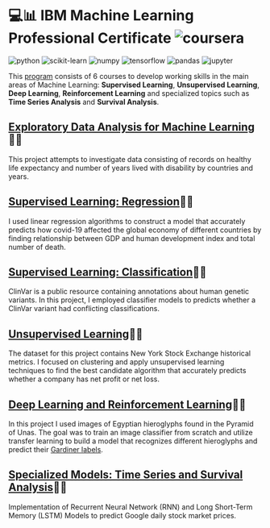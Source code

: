 
# 💻📊 IBM Machine Learning Professional Certificate ![coursera](https://img.shields.io/badge/-Coursera-0056D2?style=flat-square&logo=Coursera&logoColor=white)

![python](https://img.shields.io/badge/-Python-3776AB?style=flat-square&logo=python&logoColor=white)
![scikit-learn](https://img.shields.io/badge/-scikit%20learn-F7931E?style=flat-square&logo=scikit-learn&logoColor=white)
![numpy](https://img.shields.io/badge/-NumPy-013243?style=flat-square&logo=NumPy&logoColor=white)
![tensorflow](https://img.shields.io/badge/-Tensorflow-FF6F00?style=flat-square&logo=Tensorflow&logoColor=white)
![pandas](https://img.shields.io/badge/-Pandas-150458?style=flat-square&logo=Pandas&logoColor=white)
![jupyter](https://img.shields.io/badge/-Jupyter-F37626?style=flat-square&logo=Jupyter&logoColor=white)

This [program](https://www.coursera.org/professional-certificates/ibm-machine-learning) consists of 6 courses to develop working skills in the main areas of Machine Learning: **Supervised Learning**, **Unsupervised Learning**, **Deep Learning**, **Reinforcement Learning** and specialized topics such as **Time Series Analysis** and **Survival Analysis**.


## [Exploratory Data Analysis for Machine Learning](link)🐱‍👤

This project attempts to investigate data consisting of records on healthy life expectancy and number of years lived with disability by countries and years.

## [Supervised Learning: Regression](link)🐱‍👤

I used linear regression algorithms to construct a model that accurately predicts how covid-19 affected the global economy of different countries by finding relationship between GDP and human development index and total number of death.


## [Supervised Learning: Classification](link)🐱‍👤

ClinVar is a public resource containing annotations about human genetic variants. In this project, I employed classifier models to predicts whether a ClinVar variant had conflicting classifications.

## [Unsupervised Learning](link)🐱‍👤

The dataset for this project contains New York Stock Exchange historical metrics. I focused on clustering and apply unsupervised learning techniques to find the best candidate algorithm that accurately predicts whether a company has net profit or net loss.

## [Deep Learning and Reinforcement Learning](link)🐱‍👤

In this project I used images of Egyptian hieroglyphs found in the Pyramid of Unas. The goal was to train an image classifier from scratch and utilize transfer learning to build a model that recognizes different hieroglyphs and predict their [Gardiner labels](https://en.wikipedia.org/wiki/Gardiner%27s_sign_list).

## [Specialized Models: Time Series and Survival Analysis](link)🐱‍👤

Implementation of Recurrent Neural Network (RNN) and Long Short-Term Memory (LSTM) Models to predict Google daily stock market prices.
